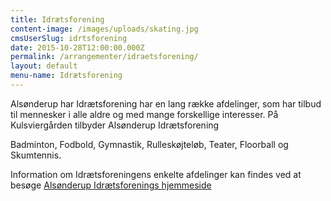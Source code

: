 ```yaml
---
title: Idrætsforening
content-image: /images/uploads/skating.jpg
cmsUserSlug: idrtsforening
date: 2015-10-28T12:00:00.000Z
permalink: /arrangementer/idraetsforening/
layout: default
menu-name: Idrætsforening
---
```


Alsønderup har Idrætsforening har en lang række afdelinger, som har tilbud til mennesker i alle aldre og med mange forskellige interesser. På Kulsviergården tilbyder Alsønderup Idrætsforening 

Badminton, Fodbold, Gymnastik, Rulleskøjteløb, Teater, Floorball og Skumtennis.

Information om Idrætsforeningens enkelte afdelinger kan findes ved at besøge [Alsønderup Idrætsforenings hjemmeside][als]

[als]:http://asgi.dk